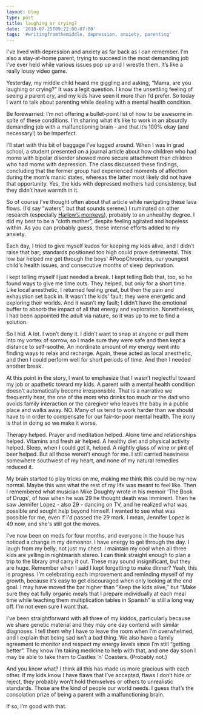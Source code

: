 ```yaml
---
layout: blog
type: post
title: laughing or crying?
date: '2018-07-25T09:22:00-07:00'
tags: '#writingfromthemiddle, depression, anxiety, parenting'
---
```

I've lived with depression and anxiety as far back as I can remember. I'm also a stay-at-home parent, trying to succeed in the most demanding job I’ve ever held while various issues pop up and I wrestle them. It’s like a really lousy video game.

Yesterday, my middle child heard me giggling and asking, “Mama, are you laughing or crying?” It was a legit question. I know the unsettling feeling of seeing a parent cry, and my kids have seen it more than I’d prefer. So today I want to talk about parenting while dealing with a mental health condition.

Be forewarned: I’m not offering a bullet-point list of how to be awesome in spite of these conditions. I’m sharing what it’s like to work in an absurdly demanding job with a malfunctioning brain - and that it’s 100% okay (and necessary!) to be imperfect.

I’ll start with this bit of baggage I’ve lugged around. When I was in grad school, a student presented on a journal article about how children who had moms with bipolar disorder showed more secure attachment than children who had moms with depression. The class discussed these findings, concluding that the former group had experienced moments of affection during the mom’s manic states, whereas the latter most likely did not have that opportunity. Yes, the kids with depressed mothers had consistency, but they didn’t have warmth in it.

So of course I’ve thought often about that article while navigating these lava flows. (I’d say “waters”, but that sounds serene.) I ruminated on other research (especially [Harlow’s monkeys](https://youtu.be/_O60TYAIgC4)), probably to an unhealthy degree. I did my best to be a “cloth mother”, despite feeling agitated and hopeless within. As you can probably guess, these intense efforts added to my anxiety.

Each day, I tried to give myself kudos for keeping my kids alive, and I didn’t raise that bar; standards positioned too high could prove detrimental. This low bar helped me get through the boys' #PoopChronicles, our youngest child's health issues, and consecutive months of sleep deprivation.

I kept telling myself I just needed a break. I kept telling Bob that, too, so he found ways to give me time outs. They helped, but only for a short time. Like local anesthetic, I returned feeling great, but then the pain and exhaustion set back in. It wasn’t the kids’ fault; they were energetic and exploring their worlds. And it wasn’t my fault; I didn’t have the emotional buffer to absorb the impact of all that energy and exploration. Nonetheless, I had been appointed the adult via nature, so it was up to me to find a solution.

So I hid. A lot. I won’t deny it. I didn’t want to snap at anyone or pull them into my vortex of sorrow, so I made sure they were safe and then kept a distance to self-soothe. An inordinate amount of my energy went into finding ways to relax and recharge. Again, these acted as local anesthetic, and then I could perform well for short periods of time. And then I needed another break.

At this point in the story, I want to emphasize that I wasn’t neglectful toward my job or apathetic toward my kids. A parent with a mental health condition doesn’t automatically become irresponsible. That is a narrative we frequently hear, the one of the mom who drinks too much or the dad who avoids family interaction or the caregiver who leaves the baby in a public place and walks away. NO. Many of us tend to work harder than we should have to in order to compensate for our fair-to-poor mental health. The irony is that in doing so we make it worse.

Therapy helped. Prayer and meditation helped. Alone time and relationships helped. Vitamins and fresh air helped. A healthy diet and physical activity helped. Sleep, when I could get it, helped. A nightly glass of wine or pint of beer helped. But all those weren’t enough for me. I still carried heaviness somewhere southwest of my heart, and none of my natural remedies reduced it.

My brain started to play tricks on me, making me think this could be my new normal. Maybe this was what the rest of my life was meant to feel like. Then I remembered what musician Mike Doughty wrote in his memoir 'The Book of Drugs', of how when he was 29 he thought death was imminent. Then he saw Jennifer Lopez - also 29 - dancing on TV, and he realized what was possible and sought help beyond himself. I wanted to see what was possible for me, even if I'd passed the 29 mark. I mean, Jennifer Lopez is 49 now, and she's still got the moves.

I’ve now been on meds for four months, and everyone in the house has noticed a change in my demeanor. I have energy to get through the day. I laugh from my belly, not just my chest. I maintain my cool when all three kids are yelling in nightmarish stereo. I can think straight enough to plan a trip to the library _and_ carry it out. These may sound insignificant, but they are huge. Remember when I said I kept forgetting to make dinner? Yeah, this is progress. I’m celebrating each improvement and reminding myself of my growth, because it’s easy to get discouraged when only looking at the end goal. I may have moved the bar higher than “Keep the kids alive,” but “Make sure they eat fully organic meals that I prepare individually at each meal time while teaching them multiplication tables in Spanish” is still a long way off. I'm not even sure I want that.

I’ve been straightforward with all three of my kiddos, particularly because we share genetic material and they may one day contend with similar diagnoses. I tell them why I have to leave the room when I’m overwhelmed, and I explain that being sad isn’t a bad thing. We also have a family agreement to monitor and respect my energy levels since I’m still “getting better”. They know I’m taking medicine to help with that, and one day soon I may be able to take them to Castles ’n’ Coasters. (Probably not.)

And you know what? I think all this has made us more gracious with each other. If my kids know I have flaws that I’ve accepted, flaws I don’t hide or reject, they probably won’t hold themselves or others to unrealistic standards. Those are the kind of people our world needs. I guess that’s the consolation prize of being a parent with a malfunctioning brain.

If so, I’m good with that.
